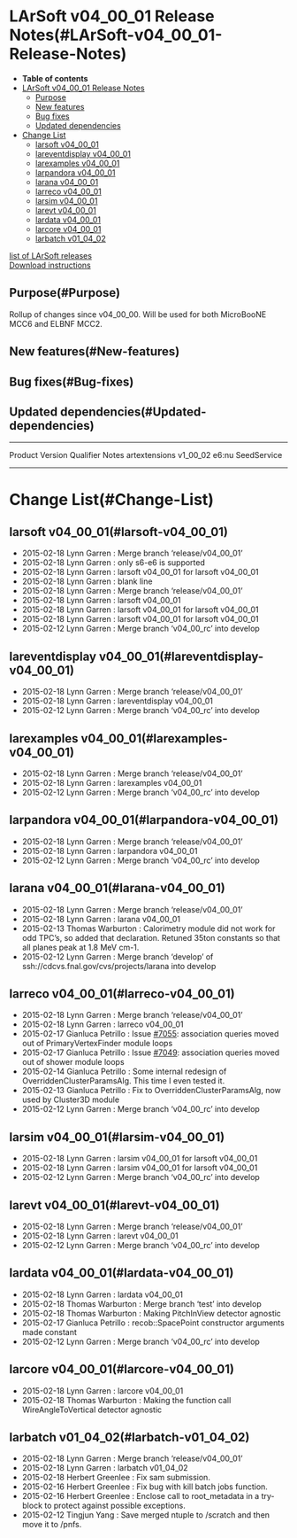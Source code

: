 LArSoft v04\_00\_01 Release Notes(#LArSoft-v04_00_01-Release-Notes)
======================================================================

-   **Table of contents**
-   [LArSoft v04\_00\_01 Release Notes](#LArSoft-v04_00_01-Release-Notes)
    -   [Purpose](#Purpose)
    -   [New features](#New-features)
    -   [Bug fixes](#Bug-fixes)
    -   [Updated dependencies](#Updated-dependencies)
-   [Change List](#Change-List)
    -   [larsoft v04\_00\_01](#larsoft-v04_00_01)
    -   [lareventdisplay v04\_00\_01](#lareventdisplay-v04_00_01)
    -   [larexamples v04\_00\_01](#larexamples-v04_00_01)
    -   [larpandora v04\_00\_01](#larpandora-v04_00_01)
    -   [larana v04\_00\_01](#larana-v04_00_01)
    -   [larreco v04\_00\_01](#larreco-v04_00_01)
    -   [larsim v04\_00\_01](#larsim-v04_00_01)
    -   [larevt v04\_00\_01](#larevt-v04_00_01)
    -   [lardata v04\_00\_01](#lardata-v04_00_01)
    -   [larcore v04\_00\_01](#larcore-v04_00_01)
    -   [larbatch v01\_04\_02](#larbatch-v01_04_02)

[list of LArSoft releases](LArSoft_release_list)\
[Download instructions](http://scisoft.fnal.gov/scisoft/bundles/larsoft/v04_00_01/larsoft-v04_00_01.html)

Purpose(#Purpose)
--------------------

Rollup of changes since v04\_00\_00. Will be used for both MicroBooNE MCC6 and ELBNF MCC2.

New features(#New-features)
------------------------------

Bug fixes(#Bug-fixes)
------------------------

Updated dependencies(#Updated-dependencies)
----------------------------------------------

  --------------- ------------ ----------- -------------
  Product         Version      Qualifier   Notes
  artextensions   v1\_00\_02   e6:nu       SeedService
  --------------- ------------ ----------- -------------

Change List(#Change-List)
============================

larsoft v04\_00\_01(#larsoft-v04_00_01)
------------------------------------------

-   2015-02-18 Lynn Garren : Merge branch ‘release/v04\_00\_01’
-   2015-02-18 Lynn Garren : only s6-e6 is supported
-   2015-02-18 Lynn Garren : larsoft v04\_00\_01 for larsoft v04\_00\_01
-   2015-02-18 Lynn Garren : blank line
-   2015-02-18 Lynn Garren : Merge branch ‘release/v04\_00\_01’
-   2015-02-18 Lynn Garren : larsoft v04\_00\_01
-   2015-02-18 Lynn Garren : larsoft v04\_00\_01 for larsoft v04\_00\_01
-   2015-02-18 Lynn Garren : larsoft v04\_00\_01 for larsoft v04\_00\_01
-   2015-02-12 Lynn Garren : Merge branch ‘v04\_00\_rc’ into develop

lareventdisplay v04\_00\_01(#lareventdisplay-v04_00_01)
----------------------------------------------------------

-   2015-02-18 Lynn Garren : Merge branch ‘release/v04\_00\_01’
-   2015-02-18 Lynn Garren : lareventdisplay v04\_00\_01
-   2015-02-12 Lynn Garren : Merge branch ‘v04\_00\_rc’ into develop

larexamples v04\_00\_01(#larexamples-v04_00_01)
--------------------------------------------------

-   2015-02-18 Lynn Garren : Merge branch ‘release/v04\_00\_01’
-   2015-02-18 Lynn Garren : larexamples v04\_00\_01
-   2015-02-12 Lynn Garren : Merge branch ‘v04\_00\_rc’ into develop

larpandora v04\_00\_01(#larpandora-v04_00_01)
------------------------------------------------

-   2015-02-18 Lynn Garren : Merge branch ‘release/v04\_00\_01’
-   2015-02-18 Lynn Garren : larpandora v04\_00\_01
-   2015-02-12 Lynn Garren : Merge branch ‘v04\_00\_rc’ into develop

larana v04\_00\_01(#larana-v04_00_01)
----------------------------------------

-   2015-02-18 Lynn Garren : Merge branch ‘release/v04\_00\_01’
-   2015-02-18 Lynn Garren : larana v04\_00\_01
-   2015-02-13 Thomas Warburton : Calorimetry module did not work for odd TPC’s, so added that declaration. Retuned 35ton constants so that all planes peak at 1.8 MeV cm-1.
-   2015-02-12 Lynn Garren : Merge branch ‘develop’ of ssh://cdcvs.fnal.gov/cvs/projects/larana into develop

larreco v04\_00\_01(#larreco-v04_00_01)
------------------------------------------

-   2015-02-18 Lynn Garren : Merge branch ‘release/v04\_00\_01’
-   2015-02-18 Lynn Garren : larreco v04\_00\_01
-   2015-02-17 Gianluca Petrillo : Issue [\#7055](/redmine/issues/7055 "Bug: FindManyP() usage in PrimaryVertexFinder module (Closed)"): association queries moved out of PrimaryVertexFinder module loops
-   2015-02-17 Gianluca Petrillo : Issue [\#7049](/redmine/issues/7049 "Bug: FindManyP() usage in ShowerCheater, ShowerFinder and ShowerReco modules (Closed)"): association queries moved out of shower module loops
-   2015-02-14 Gianluca Petrillo : Some internal redesign of OverriddenClusterParamsAlg. This time I even tested it.
-   2015-02-13 Gianluca Petrillo : Fix to OverriddenClusterParamsAlg, now used by Cluster3D module
-   2015-02-12 Lynn Garren : Merge branch ‘v04\_00\_rc’ into develop

larsim v04\_00\_01(#larsim-v04_00_01)
----------------------------------------

-   2015-02-18 Lynn Garren : larsim v04\_00\_01 for larsoft v04\_00\_01
-   2015-02-18 Lynn Garren : larsim v04\_00\_01 for larsoft v04\_00\_01
-   2015-02-12 Lynn Garren : Merge branch ‘v04\_00\_rc’ into develop

larevt v04\_00\_01(#larevt-v04_00_01)
----------------------------------------

-   2015-02-18 Lynn Garren : Merge branch ‘release/v04\_00\_01’
-   2015-02-18 Lynn Garren : larevt v04\_00\_01
-   2015-02-12 Lynn Garren : Merge branch ‘v04\_00\_rc’ into develop

lardata v04\_00\_01(#lardata-v04_00_01)
------------------------------------------

-   2015-02-18 Lynn Garren : lardata v04\_00\_01
-   2015-02-18 Thomas Warburton : Merge branch ‘test’ into develop
-   2015-02-18 Thomas Warburton : Making PitchInView detector agnostic
-   2015-02-17 Gianluca Petrillo : recob::SpacePoint constructor arguments made constant
-   2015-02-12 Lynn Garren : Merge branch ‘v04\_00\_rc’ into develop

larcore v04\_00\_01(#larcore-v04_00_01)
------------------------------------------

-   2015-02-18 Lynn Garren : larcore v04\_00\_01
-   2015-02-18 Thomas Warburton : Making the function call WireAngleToVertical detector agnostic

larbatch v01\_04\_02(#larbatch-v01_04_02)
--------------------------------------------

-   2015-02-18 Lynn Garren : Merge branch ‘release/v04\_00\_01’
-   2015-02-18 Lynn Garren : larbatch v01\_04\_02
-   2015-02-18 Herbert Greenlee : Fix sam submission.
-   2015-02-16 Herbert Greenlee : Fix bug with kill batch jobs function.
-   2015-02-16 Herbert Greenlee : Enclose call to root\_metadata in a try-block to protect against possible exceptions.
-   2015-02-12 Tingjun Yang : Save merged ntuple to /scratch and then move it to /pnfs.
